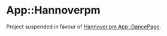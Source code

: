 App::Hannoverpm
===============

Project suspended in favour of [Hannover.pm App::DancePage](https://github.com/Hannover-pm/App-DancePage).
